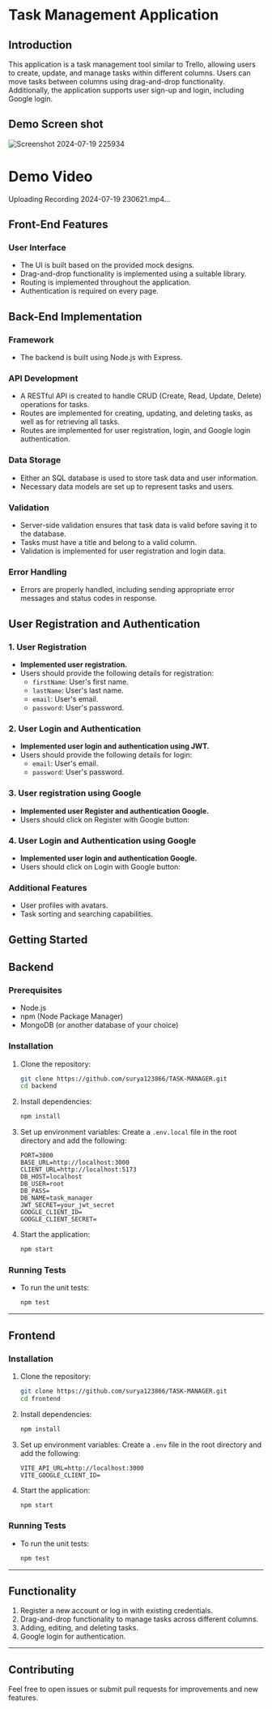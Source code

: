 # Task Management Application

## Introduction

This application is a task management tool similar to Trello, allowing users to create, update, and manage tasks within different columns. Users can move tasks between columns using drag-and-drop functionality. Additionally, the application supports user sign-up and login, including Google login.

## Demo Screen shot
![Screenshot 2024-07-19 225934](https://github.com/user-attachments/assets/e632d569-5bb2-498e-bf28-f3a90f5ca31c)

# Demo Video

Uploading Recording 2024-07-19 230621.mp4…


## Front-End Features

### User Interface

- The UI is built based on the provided mock designs.
- Drag-and-drop functionality is implemented using a suitable library.
- Routing is implemented throughout the application.
- Authentication is required on every page.

## Back-End Implementation

### Framework

- The backend is built using Node.js with Express.

### API Development

- A RESTful API is created to handle CRUD (Create, Read, Update, Delete) operations for tasks.
- Routes are implemented for creating, updating, and deleting tasks, as well as for retrieving all tasks.
- Routes are implemented for user registration, login, and Google login authentication.

### Data Storage

- Either an SQL database is used to store task data and user information.
- Necessary data models are set up to represent tasks and users.

### Validation

- Server-side validation ensures that task data is valid before saving it to the database.
- Tasks must have a title and belong to a valid column.
- Validation is implemented for user registration and login data.

### Error Handling

- Errors are properly handled, including sending appropriate error messages and status codes in response.

## User Registration and Authentication

### 1. User Registration

- **Implemented user registration.**
- Users should provide the following details for registration:
  - `firstName`: User's first name.
  - `lastName`: User's last name.
  - `email`: User's email.
  - `password`: User's password.

### 2. User Login and Authentication

- **Implemented user login and authentication using JWT.**
- Users should provide the following details for login:
  - `email`: User's email.
  - `password`: User's password.

### 3. User registration using Google

- **Implemented user Register and authentication Google.**
- Users should click on Register with Google button:  


### 4. User Login and Authentication using Google

- **Implemented user login and authentication Google.**
- Users should click on Login with Google button:  

### Additional Features

- User profiles with avatars.
- Task sorting and searching capabilities.

## Getting Started

## Backend

### Prerequisites

- Node.js
- npm (Node Package Manager)
- MongoDB (or another database of your choice)

### Installation

1. Clone the repository:

   ```bash
   git clone https://github.com/surya123866/TASK-MANAGER.git
   cd backend
   ```

2. Install dependencies:

   ```bash
   npm install
   ```

3. Set up environment variables:
   Create a `.env.local` file in the root directory and add the following:

   ```plaintext
   PORT=3000
   BASE_URL=http://localhost:3000
   CLIENT_URL=http://localhost:5173
   DB_HOST=localhost
   DB_USER=root
   DB_PASS=
   DB_NAME=task_manager
   JWT_SECRET=your_jwt_secret
   GOOGLE_CLIENT_ID=
   GOOGLE_CLIENT_SECRET=
   ```

4. Start the application:
   ```bash
   npm start
   ```

### Running Tests

- To run the unit tests:
  ```bash
  npm test
  ```

---

## Frontend

### Installation

1. Clone the repository:

   ```bash
   git clone https://github.com/surya123866/TASK-MANAGER.git
   cd frontend
   ```

2. Install dependencies:

   ```bash
   npm install
   ```

3. Set up environment variables:
   Create a `.env` file in the root directory and add the following:

   ```plaintext
   VITE_API_URL=http://localhost:3000
   VITE_GOOGLE_CLIENT_ID=
   ```

4. Start the application:
   ```bash
   npm start
   ```

### Running Tests

- To run the unit tests:
  ```bash
  npm test
  ```

---

## Functionality

1. Register a new account or log in with existing credentials.
2. Drag-and-drop functionality to manage tasks across different columns.
3. Adding, editing, and deleting tasks.
4. Google login for authentication.

---

## Contributing

Feel free to open issues or submit pull requests for improvements and new features.
